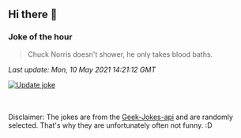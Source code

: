 ## Hi there 👋

### Joke of the hour
<!-- joke -->
>Chuck Norris doesn't shower, he only takes blood baths.
<!-- /joke -->

*Last update: Mon, 10 May 2021 14:21:12 GMT*

[![Update joke](https://github.com/nclskfm/nclskfm/actions/workflows/joke.yml/badge.svg)](https://github.com/nclskfm/nclskfm/actions/workflows/joke.yml)

<br><br>
Disclaimer: The jokes are from the [Geek-Jokes-api](https://github.com/sameerkumar18/geek-joke-api) and are randomly selected. That's why they are unfortunately often not funny. :D
